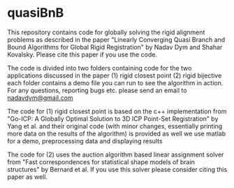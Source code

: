 # quasiBnB
 This repository contains code for globally solving the rigid alignment problems 
as described in the paper "Linearly Converging Quasi Branch and Bound Algorithms for Global Rigid Registration" by Nadav Dym and Shahar Kovalsky.
Please cite this paper if you use the code.

The code is divided into two folders containing code for the two applications discussed in the paper
(1) rigid closest point  (2) rigid bijective
each folder contains a demo file you can run to see the algorithm in action. For any questions, reporting bugs etc. please send an email to nadavdym@gmail.com

The code for (1) rigid closest point is based on the c++ implementation
from "Go-ICP: A Globally Optimal Solution to 3D ICP Point-Set Registration" by Yang et al. 
and their original code (with minor changes, essentially printing more data on the results of the algorithm) is provided as well
we use matlab for a demo, preprocessing data and displaying results

The code for (2) uses the auction algorithm based linear assignment solver from "Fast
correspondences for statistical shape models of
brain structures" by Bernard et al. If you use this solver please consider citing this paper as well.

